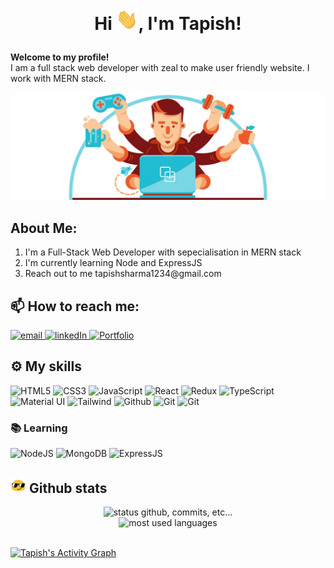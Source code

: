 # <p align="center">Hi <img src="gifs/hi.gif" width="35px">, I'm Tapish!</p>
**Welcome to my profile!**
</br>
I am a full stack web developer with zeal to make user friendly website. I work with MERN stack.

<img alt="image header" src="dev1.png"/> 

## About Me:
<ol>
    <li>I'm a Full-Stack Web Developer with sepecialisation in MERN stack</li>
    <li>I'm currently learning Node and ExpressJS</li>
    <li>Reach out to me <a>tapishsharma1234@gmail.com</a></li>
  </ol>

<!-- ## Contact me -->
## 📫 How to reach me:

<a href="mailto:tapishsharma1234@gmail.com-">
<img alt="email" src="https://img.shields.io/badge/tapishsharma1234@gmail.com-D14836?style=for-the-badge&logo=gmail&logoColor=white" />
</a>
<a href="https://www.linkedin.com/in/tapish23/" target="_blanck">
<img alt="linkedIn" src="https://img.shields.io/badge/-LinkedIn-blue" height="30px" />
    
</a>
<a href="https://tapish-sharma.netlify.app/" target="_blanck">
<img alt="Portfolio" src="https://img.shields.io/badge/-Portfolio-red" height="30px" />
    
</a>

## ⚙️ My skills

![HTML5](https://img.shields.io/badge/html5%20-%23E34F26.svg?&style=for-the-badge&logo=html5&logoColor=white)
![CSS3](https://img.shields.io/badge/css3%20-%231572B6.svg?&style=for-the-badge&logo=css3&logoColor=white)
![JavaScript](https://img.shields.io/badge/JavaScript-F7DF1E?style=for-the-badge&logo=javascript&logoColor=black)
![React](https://img.shields.io/badge/React-20232A?style=for-the-badge&logo=react&logoColor=61DAFB)
![Redux](https://img.shields.io/badge/Redux-F24E1E?style=for-the-badge&logo=redux&logoColor=white)
![TypeScript](https://img.shields.io/badge/TypeScript-430098?style=for-the-badge&logo=typescript&logoColor=white)
![Material UI](https://img.shields.io/badge/MatreialUi-2CA5E0?style=for-the-badge&logo=material&logoColor=white)
![Tailwind](https://img.shields.io/badge/Tailwind-00ADD8?style=for-the-badge&logo=tailwind&logoColor=white)
![Github](https://img.shields.io/badge/github%20-%23121011.svg?&style=for-the-badge&logo=github&logoColor=white&color=283238)
![Git](https://img.shields.io/badge/git%20-%23F05033.svg?&style=for-the-badge&logo=git&logoColor=white&Color=c95410)
![Git](https://img.shields.io/badge/Redis%20-%23F05033.svg?&style=for-the-badge&logo=redis&logoColor=white&Color=c95410)

<!-- ![Arch](https://img.shields.io/badge/Arch%20Linux-0B2541?style=for-the-badge&logo=arch-linux&logoColor=white)
![Metabase](https://img.shields.io/badge/Metabase-509EE3?style=for-the-badge&logo=metabase&logoColor=fff) -->

<!-- ![Linux](https://img.shields.io/badge/Linux-FCC624?style=for-the-badge&logo=linux&logoColor=black) -->
### 📚 Learning
![NodeJS](https://img.shields.io/badge/Node.js-339933?style=for-the-badge&logo=nodedotjs&logoColor=white)
![MongoDB](https://img.shields.io/badge/MongoDB-%234ea94b.svg?&style=for-the-badge&logo=mongodb&logoColor=white)
![ExpressJS](https://img.shields.io/badge/ExpressJS-20232A?style=for-the-badge&logo=express&logoColor=61DAFB)

## <img src="gifs/haha.gif" width="25px"> Github stats

<p align="center">
    <img alt="status github, commits, etc..." width="500px" src="https://github-readme-stats.vercel.app/api?username=kakashi10-23&count_private=true&show_icons=true&custom_title=Github&theme=algolia&bg_color=0,000000,130F40&layout=compact&border_radius=8"
    /> <br>
    <img alt="most used languages" width="500px" src="https://github-readme-stats.vercel.app/api/top-langs/?username=kakashi10-23&count_private=true&theme=algolia&bg_color=0,000000,130F40&layout=compact&border_radius=8&langs_count=20&hide=hack,swift,kotlin,objective-c,c++,c-make,markdown"/>
</p>

<br/>
<a href="https://github.com/kakashi10-23/github-readme-activity-graph"><img alt="Tapish's Activity Graph" src="https://activity-graph.herokuapp.com/graph?username=kakashi10-23&bg_color=0D1117&color=5BCDEC&line=5BCDEC&point=FFFFFF&hide_border=true" /></a>
<br/>

<!---
kakashi10-23/kakashi10-23 is a ✨ special ✨ repository because its `README.md` (this file) appears on your GitHub profile.
You can click the Preview link to take a look at your changes.
--->
